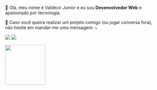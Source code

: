 <p align="left">
  👋 Olá, meu nome é Valdecir Junior e eu sou <strong>Desenvolvedor Web</strong> e apaixonado por tecnologia.<br>
</p>

<p align="left">
💌 Caso você queira realizar um projeto comigo (ou jogar conversa fora), não hesite
em mandar-me uma mensagem: ⤵️
</p>

<p align="left">
<a href="mailto:valdecir.junior@outlook.com" alt="Gmail">
<img src="https://img.shields.io/badge/-valdecir.junior@outlook.com-0078D4?style=flat-square&labelColor=0078D4&logo=microsoft-outlook&logoColor=white&link=valdecir.junior@outlook.com" /></a>
  
<a href="https://www.linkedin.com/in/valdecirjunior" alt="Linkedin">
<img src="https://img.shields.io/badge/-Valdecir%20Junior-blue?style=flat-square&logo=Linkedin&logoColor=white&link=https://www.linkedin.com/in/valdecirjunior" /></a>
 
</p>

<div>
  <a href="https://github.com/valdecirdev">
  <!--<img height="130px" src="https://github-readme-stats.vercel.app/api?username=valdecirdev&show_icons=true&theme=dark&include_all_commits=true&count_private=true"/>-->
  <img height="130px" src="https://github-readme-stats.vercel.app/api/top-langs/?username=valdecirdev&layout=compact&langs_count=4&theme=dark"/>
  </a>
</div>
